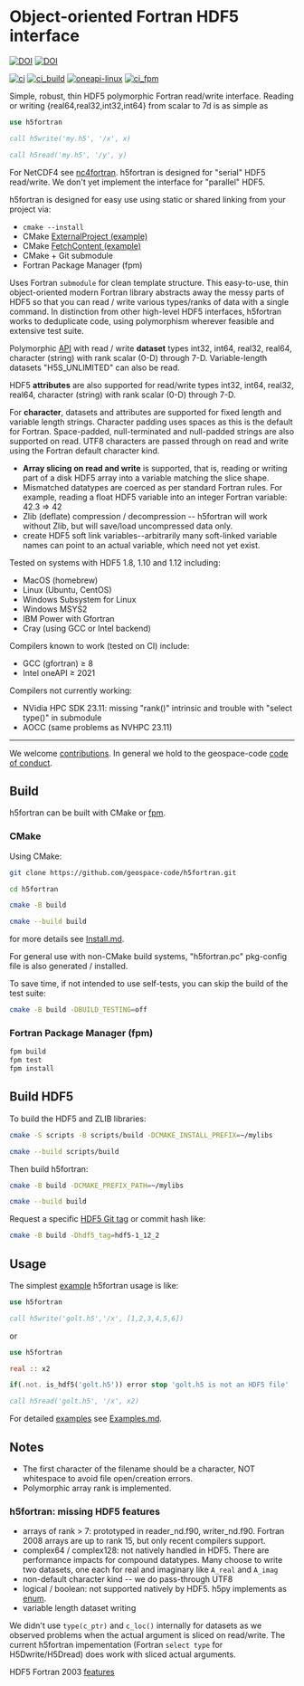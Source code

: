 # Object-oriented Fortran HDF5 interface

[![DOI](https://joss.theoj.org/papers/10.21105/joss.02842/status.svg)](https://doi.org/10.21105/joss.02842)
[![DOI](https://zenodo.org/badge/128736984.svg)](https://zenodo.org/badge/latestdoi/128736984)

[![ci](https://github.com/geospace-code/h5fortran/actions/workflows/ci.yml/badge.svg)](https://github.com/geospace-code/h5fortran/actions/workflows/ci.yml)
[![ci_build](https://github.com/geospace-code/h5fortran/actions/workflows/ci_build.yml/badge.svg)](https://github.com/geospace-code/h5fortran/actions/workflows/ci_build.yml)
[![oneapi-linux](https://github.com/geospace-code/h5fortran/actions/workflows/oneapi-linux.yml/badge.svg)](https://github.com/geospace-code/h5fortran/actions/workflows/oneapi-linux.yml)
[![ci_fpm](https://github.com/geospace-code/h5fortran/actions/workflows/ci_fpm.yml/badge.svg)](https://github.com/geospace-code/h5fortran/actions/workflows/ci_fpm.yml)

Simple, robust, thin HDF5 polymorphic Fortran read/write interface.
Reading or writing {real64,real32,int32,int64} from scalar to 7d is as simple as

```fortran
use h5fortran

call h5write('my.h5', '/x', x)

call h5read('my.h5', '/y', y)
```

For NetCDF4 see [nc4fortran](https://github.com/geospace-code/nc4fortran/).
h5fortran is designed for "serial" HDF5 read/write.
We don't yet implement the interface for "parallel" HDF5.

h5fortran is designed for easy use using static or shared linking from your project via:

* `cmake --install`
* CMake [ExternalProject (example)](https://gist.github.com/scivision/dd0e7aa18ba1397b0274c82603e4650c)
* CMake [FetchContent (example)](https://gist.github.com/scivision/671633df71c5aaef7866d0c3a1504116)
* CMake + Git submodule
* Fortran Package Manager (fpm)

Uses Fortran `submodule` for clean template structure.
This easy-to-use, thin object-oriented modern Fortran library abstracts away the messy parts of HDF5 so that you can read / write various types/ranks of data with a single command.
In distinction from other high-level HDF5 interfaces, h5fortran works to deduplicate code, using polymorphism wherever feasible and extensive test suite.

Polymorphic [API](./API.md) with read / write **dataset** types int32, int64, real32, real64, character (string) with rank scalar (0-D) through 7-D.
Variable-length datasets "H5S_UNLIMITED" can also be read.

HDF5 **attributes** are also supported for read/write types int32, int64, real32, real64, character (string) with rank scalar (0-D) through 7-D.

For **character**, datasets and attributes are supported for fixed length and variable length strings.
Character padding uses spaces as this is the default for Fortran.
Space-padded, null-terminated and null-padded strings are also supported on read.
UTF8 characters are passed through on read and write using the Fortran default character kind.

* **Array slicing on read and write** is supported, that is, reading or writing part of a disk HDF5 array into a variable matching the slice shape.
* Mismatched datatypes are coerced as per standard Fortran rules. For example, reading a float HDF5 variable into an integer Fortran variable:  42.3 => 42
* Zlib (deflate) compression / decompression -- h5fortran will work without Zlib, but will save/load uncompressed data only.
* create HDF5 soft link variables--arbitrarily many soft-linked variable names can point to an actual variable, which need not yet exist.

Tested on systems with HDF5 1.8, 1.10 and 1.12 including:

* MacOS (homebrew)
* Linux (Ubuntu, CentOS)
* Windows Subsystem for Linux
* Windows MSYS2
* IBM Power with Gfortran
* Cray (using GCC or Intel backend)

Compilers known to work (tested on CI) include:

* GCC (gfortran) &ge; 8
* Intel oneAPI &ge; 2021

Compilers not currently working:

* NVidia HPC SDK 23.11: missing "rank()" intrinsic and trouble with "select type()" in submodule
* AOCC (same problems as NVHPC 23.11)

---

We welcome [contributions](https://github.com/geospace-code/.github/blob/main/CONTRIBUTING.md).
In general we hold to the geospace-code [code of conduct](https://github.com/geospace-code/.github/blob/main/CODE_OF_CONDUCT.md).

## Build

h5fortran can be built with CMake or [fpm](https://fpm.fortran-lang.org/).

### CMake

Using CMake:

```sh
git clone https://github.com/geospace-code/h5fortran.git

cd h5fortran

cmake -B build

cmake --build build
```

for more details see [Install.md](./Install.md).

For general use with non-CMake build systems, "h5fortran.pc" pkg-config file is also generated / installed.

To save time, if not intended to use self-tests, you can skip the build of the test suite:

```sh
cmake -B build -DBUILD_TESTING=off
```

### Fortran Package Manager (fpm)

```sh
fpm build
fpm test
fpm install
```

## Build HDF5

To build the HDF5 and ZLIB libraries:

```sh
cmake -S scripts -B scripts/build -DCMAKE_INSTALL_PREFIX=~/mylibs

cmake --build scripts/build
```

Then build h5fortran:

```sh
cmake -B build -DCMAKE_PREFIX_PATH=~/mylibs

cmake --build build
```

Request a specific [HDF5 Git tag](https://github.com/HDFGroup/hdf5/tags) or commit hash like:

```sh
cmake -B build -Dhdf5_tag=hdf5-1_12_2
```

## Usage

The simplest [example](./example/) h5fortran usage is like:

```fortran
use h5fortran

call h5write('golt.h5','/x', [1,2,3,4,5,6])
```

or

```fortran
use h5fortran

real :: x2

if(.not. is_hdf5('golt.h5')) error stop 'golt.h5 is not an HDF5 file'

call h5read('golt.h5', '/x', x2)
```

For detailed [examples](./example/) see [Examples.md](./Examples.md).

## Notes

* The first character of the filename should be a character, NOT whitespace to avoid file open/creation errors.
* Polymorphic array rank is implemented.

### h5fortran: missing HDF5 features

* arrays of rank > 7: prototyped in reader_nd.f90, writer_nd.f90. Fortran 2008 arrays are up to rank 15, but only recent compilers support.
* complex64 / complex128: not natively handled in HDF5. There are performance impacts for compound datatypes. Many choose to write two datasets, one each for real and imaginary like `A_real` and `A_imag`
* non-default character kind -- we do pass-through UTF8
* logical / boolean: not supported natively by HDF5. h5py implements as [enum](https://docs.h5py.org/en/stable/faq.html#what-datatypes-are-supported).
* variable length dataset writing

We didn't use `type(c_ptr)` and `c_loc()` internally for datasets as we observed problems when the actual argument is sliced on read/write.
The current h5fortran impementation (Fortran `select type` for H5Dwrite/H5Dread) does work with sliced actual arguments.

HDF5 Fortran 2003 [features](https://docs.hdfgroup.org/archive/support/HDF5/doc/fortran/NewFeatures_F2003.pdf)
